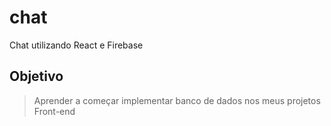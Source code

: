 # chat
Chat utilizando React e Firebase

## Objetivo 
> Aprender a começar implementar banco de dados nos meus projetos Front-end 
